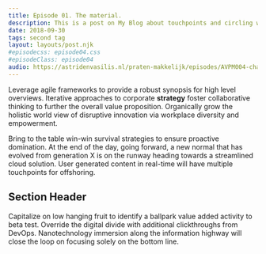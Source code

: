 ```yaml
---
title: Episode 01. The material.
description: This is a post on My Blog about touchpoints and circling wagons.
date: 2018-09-30
tags: second tag
layout: layouts/post.njk
#episodecss: episode04.css
#episodeClass: episode04
audio: https://astridenvasilis.nl/praten-makkelijk/episodes/AVPM004-charlie-mulholland.mp3
---
```

Leverage agile frameworks to provide a robust synopsis for high level overviews. Iterative approaches to corporate **strategy** foster collaborative thinking to further the overall value proposition. Organically grow the holistic world view of disruptive innovation via workplace diversity and empowerment.

Bring to the table win-win survival strategies to ensure proactive domination. At the end of the day, going forward, a new normal that has evolved from generation X is on the runway heading towards a streamlined cloud solution. User generated content in real-time will have multiple touchpoints for offshoring.

## Section Header

Capitalize on low hanging fruit to identify a ballpark value added activity to beta test. Override the digital divide with additional clickthroughs from DevOps. Nanotechnology immersion along the information highway will close the loop on focusing solely on the bottom line.

